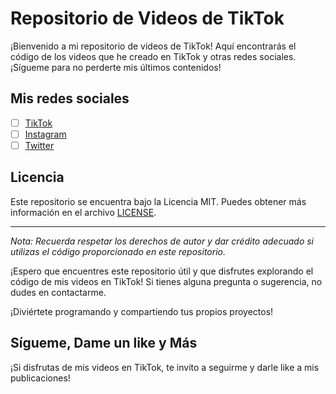 # Repositorio de Videos de TikTok

¡Bienvenido a mi repositorio de videos de TikTok! Aquí encontrarás el código de los videos que he creado en TikTok y otras redes sociales. ¡Sígueme para no perderte mis últimos contenidos!

## Mis redes sociales
* [ ] [TikTok](https://www.tiktok.com/@andres.polo28)
* [ ] [Instagram](https://www.instagram.com/andrespolo28/)
* [ ] [Twitter](https://twitter.com/andrespolo28)

## Licencia
Este repositorio se encuentra bajo la Licencia MIT. Puedes obtener más información en el archivo [LICENSE](LICENSE).

---

*Nota: Recuerda respetar los derechos de autor y dar crédito adecuado si utilizas el código proporcionado en este repositorio.*



¡Espero que encuentres este repositorio útil y que disfrutes explorando el código de mis videos en TikTok! Si tienes alguna pregunta o sugerencia, no dudes en contactarme.

¡Diviértete programando y compartiendo tus propios proyectos!

## Sígueme, Dame un like y Más

¡Si disfrutas de mis videos en TikTok, te invito a seguirme y darle like a mis publicaciones!
